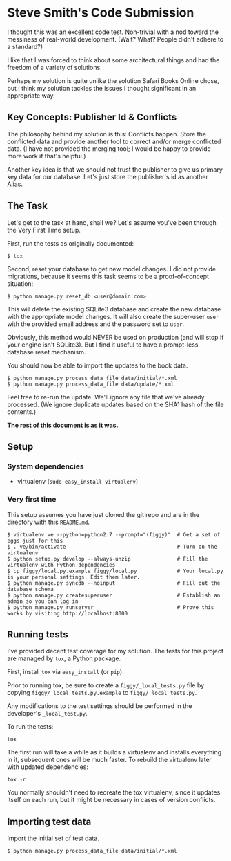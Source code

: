# Steve Smith's Code Submission

I thought this was an excellent code test. Non-trivial with a nod toward the messiness of real-world development. (Wait? What? People didn't adhere to a standard?) 

I like that I was forced to think about some architectural things and had the freedom of a variety of solutions.

Perhaps my solution is quite unlike the solution Safari Books Online chose, but I think my solution tackles the issues I thought significant in an appropriate way.

## Key Concepts: Publisher Id & Conflicts

The philosophy behind my solution is this: Conflicts happen. Store the conflicted data and provide another tool to correct and/or merge conflicted data. (I have not provided the merging tool; I would be happy to provide more work if that's helpful.)

Another key idea is that we should not trust the publisher to give us primary key data for our database. Let's just store the publisher's id as another Alias.

## The Task

Let's get to the task at hand, shall we? Let's assume you've been through the Very First Time setup.

First, run the tests as originally documented:

    $ tox

Second, reset your database to get new model changes. I did not provide migrations, because it seems
this task seems to be a proof-of-concept situation:

    $ python manage.py reset_db <user@domain.com>

This will delete the existing SQLite3 database and create the new database with the appropriate model changes. It will also create the super-user `user` with the provided email address and the password set to `user`.

Obviously, this method would NEVER be used on production (and will stop if your engine isn't SQLite3). But I find it useful to have a prompt-less database reset mechanism.

You should now be able to import the updates to the book data.

    $ python manage.py process_data_file data/initial/*.xml
    $ python manage.py process_data_file data/update/*.xml

Feel free to re-run the update. We'll ignore any file that we've already processed. (We ignore duplicate updates based on the SHA1 hash of the file contents.)

**The rest of this document is as it was.**

## Setup

### System dependencies

* virtualenv (`sudo easy_install virtualenv`)

### Very first time

This setup assumes you have just cloned the git repo and are in the directory with this `README.md`.

    $ virtualenv ve --python=python2.7 --prompt="(figgy)"  # Get a set of eggs just for this
    $ . ve/bin/activate                                    # Turn on the virtualenv
    $ python setup.py develop --always-unzip               # Fill the virtualenv with Python dependencies
    $ cp figgy/local.py.example figgy/local.py             # Your local.py is your personal settings. Edit them later.
    $ python manage.py syncdb --noinput                    # Fill out the database schema
    $ python manage.py createsuperuser                     # Establish an admin so you can log in
    $ python manage.py runserver                           # Prove this works by visiting http://localhost:8000

## Running tests

I've provided decent test coverage for my solution. The tests for this project are managed by `tox`, a Python package.

First, install `tox` via `easy_install` (or `pip`).

Prior to running tox, be sure to create a `figgy/_local_tests.py` file by copying
`figgy/_local_tests.py.example` to `figgy/_local_tests.py`. 

Any modifications to the test settings should be performed in the developer's `_local_test.py`.

To run the tests:

    tox

The first run will take a while as it builds a virtualenv and installs everything in it, subsequent ones will be much faster.  To rebuild the virtualenv later with updated dependencies:

    tox -r

You normally shouldn't need to recreate the tox virtualenv, since it updates itself on each run, but it might be necessary in cases of version conflicts.

## Importing test data

Import the initial set of test data.

````
$ python manage.py process_data_file data/initial/*.xml
````

